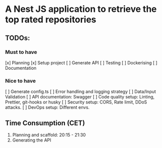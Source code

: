 # A Nest JS application to retrieve the top rated repositories

## TODOs:
### Must to have
[x] Planning
[x] Setup project
[ ] Generate API
[ ] Testing
[ ] Dockerising
[ ] Documentation

### Nice to have
[ ] Generate config.ts
[ ] Error handling and logging strategy
[ ] Data/Input Validation
[ ] API documentation: Swagger
[ ] Code quality setup: Linting, Prettier, git-hooks or husky
[ ] Security setup: CORS, Rate limit, DDoS attacks.
[ ] DevOps setup: Different envs.

## Time Consumption (CET)
1. Planning and scaffold: 20:15 - 21:30 
2. Generating the API